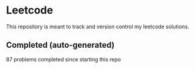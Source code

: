 # Leetcode

This repository is meant to track and version control my leetcode solutions.

## Completed (auto-generated)

87 problems completed since starting this repo
